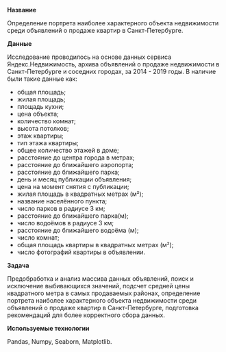 **Название**

Определение портрета наиболее характерного объекта недвижимости среди объявлений о продаже квартир в Санкт-Петербурге.

**Данные**

Исследование проводилось на основе данных сервиса Яндекс.Недвижимость, архива объявлений о продаже недвижимости в Санкт-Петербурге и соседних городах, за 2014  - 2019 годы. 
В наличие были такие данные как: 

- общая площадь; 
- жилая площадь;
- площадь кухни;
- цена объекта;
- количество комнат;
- высота потолков;
- этаж квартиры;
- тип этажа квартиры;
- общее количество этажей в доме;
- расстояние до центра города в метрах;
- расстояние до ближайшего аэропорта;
- расстояние до ближайшего парка;
- день и месяц публикации объявления; 
- цена на момент снятия с публикации; 
- жилая площадь в квадратных метрах (м²); 
- название населённого пункта; 
- число парков в радиусе 3 км; 
- расстояние до ближайшего парка(м); 
- число водоёмов в радиусе 3 км; 
- расстояние до ближайшего водоёма (м);
- число комнат; 
- общая площадь квартиры в квадратных метрах (м²); 
- число фотографий квартиры в объявлении.
  
**Задача** 

Предобработка и анализ массива данных объявлений, поиск и исключение выбивающихся значений, подсчет средней цены квадратного метра в самых продаваемых районах,  определение портрета наиболее характерного объекта недвижимости среди объявлений о продаже квартир в Санкт-Петербурге, подготовка рекомендаций для более корректного сбора данных. 

**Используемые технологии**

Pandas, Numpy, Seaborn, Matplotlib.
